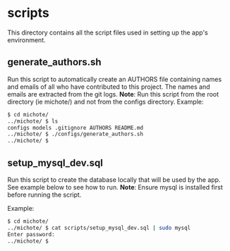 # scripts

This directory contains all the script files used in setting up the app's environment.

## generate_authors.sh

Run this script to automatically create an AUTHORS file containing names and emails of all who have contributed to this project. The names and emails are extracted from the git logs.
__Note__: Run this script from the root directory (ie michote/) and not from the configs directory.
Example:

```bash
$ cd michote/
../michote/ $ ls
configs models .gitignore AUTHORS README.md
../michote/ $ ./configs/generate_authors.sh
../michote/ $
```

## setup_mysql_dev.sql

Run this script to create the database locally that will be used by the app. See example below to see how to run.
__Note__: Ensure mysql is installed first before running the script.

Example:

```bash
$ cd michote/
../michote/ $ cat scripts/setup_mysql_dev.sql | sudo mysql
Enter password:
../michote/ $
```
